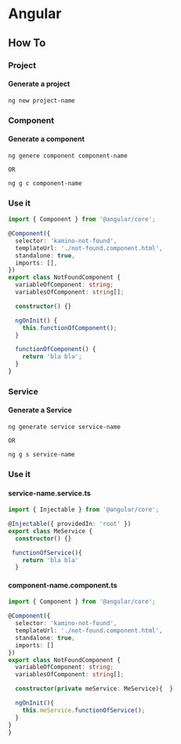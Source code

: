 # Angular

## How To

### Project

#### Generate a project

```console
ng new project-name
```

### Component

#### Generate a component

```console
ng genere component component-name

OR

ng g c component-name
```

### Use it

```typescript
import { Component } from '@angular/core';

@Component({
  selector: 'kamino-not-found',
  templateUrl: './not-found.component.html',
  standalone: true,
  imports: [],
})
export class NotFoundComponent {
  variableOfComponent: string;
  variablesOfComponent: string[];

  constructor() {}

  ngOnInit() {
    this.functionOfComponent();
  }

  functionOfComponent() {
    return 'bla bla';
  }
}
```

### Service

#### Generate a Service

```console
ng generate service service-name

OR

ng g s service-name
```

### Use it

#### service-name.service.ts

```typescript
import { Injectable } from '@angular/core';

@Injectable({ providedIn: 'root' })
export class MeService {
  constructor() {}

 functionOfService(){
    return 'bla bla'
  }

```

#### component-name.component.ts

```typescript
import { Component } from '@angular/core';

@Component({
  selector: 'kamino-not-found',
  templateUrl: './not-found.component.html',
  standalone: true,
  imports: []
})
export class NotFoundComponent {
  variableOfComponent: string;
  variablesOfComponent: string[];

  constructor(private meService: MeService){  }

  ngOnInit(){
    this.meService.functionOfService();
  }
}
}

```
